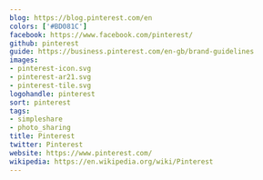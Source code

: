 ```yaml
---
blog: https://blog.pinterest.com/en
colors: ['#BD081C']
facebook: https://www.facebook.com/pinterest/
github: pinterest
guide: https://business.pinterest.com/en-gb/brand-guidelines
images:
- pinterest-icon.svg
- pinterest-ar21.svg
- pinterest-tile.svg
logohandle: pinterest
sort: pinterest
tags:
- simpleshare
- photo_sharing
title: Pinterest
twitter: Pinterest
website: https://www.pinterest.com/
wikipedia: https://en.wikipedia.org/wiki/Pinterest
---
```

